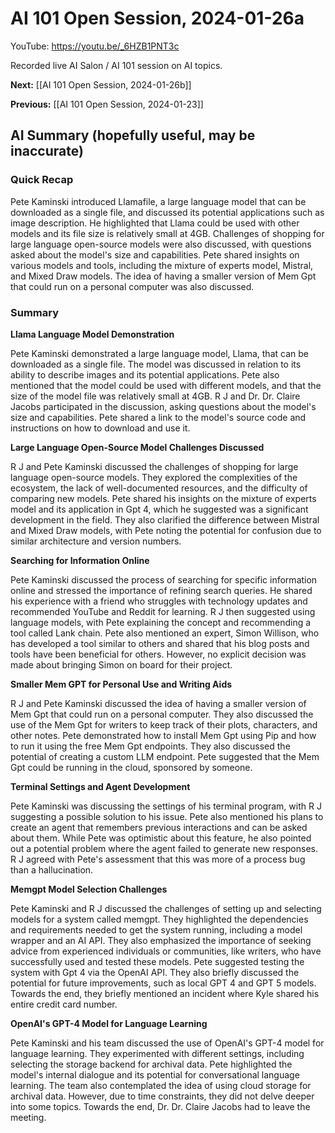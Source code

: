 # AI 101 Open Session, 2024-01-26a

YouTube: <https://youtu.be/_6HZB1PNT3c>

Recorded live AI Salon / AI 101 session on AI topics.

**Next:** [[AI 101 Open Session, 2024-01-26b]]

**Previous:** [[AI 101 Open Session, 2024-01-23]]

## AI Summary (hopefully useful, may be inaccurate)

### Quick Recap

Pete Kaminski introduced Llamafile, a large language model that can be downloaded as a single file, and discussed its potential applications such as image description. He highlighted that Llama could be used with other models and its file size is relatively small at 4GB. Challenges of shopping for large language open-source models were also discussed, with questions asked about the model's size and capabilities. Pete shared insights on various models and tools, including the mixture of experts model, Mistral, and Mixed Draw models. The idea of having a smaller version of Mem Gpt that could run on a personal computer was also discussed.
### Summary

**Llama Language Model Demonstration**

Pete Kaminski demonstrated a large language model, Llama, that can be downloaded as a single file. The model was discussed in relation to its ability to describe images and its potential applications. Pete also mentioned that the model could be used with different models, and that the size of the model file was relatively small at 4GB. R J and Dr. Dr. Claire Jacobs participated in the discussion, asking questions about the model's size and capabilities. Pete shared a link to the model's source code and instructions on how to download and use it.

**Large Language Open-Source Model Challenges Discussed**

R J and Pete Kaminski discussed the challenges of shopping for large language open-source models. They explored the complexities of the ecosystem, the lack of well-documented resources, and the difficulty of comparing new models. Pete shared his insights on the mixture of experts model and its application in Gpt 4, which he suggested was a significant development in the field. They also clarified the difference between Mistral and Mixed Draw models, with Pete noting the potential for confusion due to similar architecture and version numbers.

**Searching for Information Online**

Pete Kaminski discussed the process of searching for specific information online and stressed the importance of refining search queries. He shared his experience with a friend who struggles with technology updates and recommended YouTube and Reddit for learning. R J then suggested using language models, with Pete explaining the concept and recommending a tool called Lank chain. Pete also mentioned an expert, Simon Willison, who has developed a tool similar to others and shared that his blog posts and tools have been beneficial for others. However, no explicit decision was made about bringing Simon on board for their project.

**Smaller Mem GPT for Personal Use and Writing Aids**

R J and Pete Kaminski discussed the idea of having a smaller version of Mem Gpt that could run on a personal computer. They also discussed the use of the Mem Gpt for writers to keep track of their plots, characters, and other notes. Pete demonstrated how to install Mem Gpt using Pip and how to run it using the free Mem Gpt endpoints. They also discussed the potential of creating a custom LLM endpoint. Pete suggested that the Mem Gpt could be running in the cloud, sponsored by someone.

**Terminal Settings and Agent Development**

Pete Kaminski was discussing the settings of his terminal program, with R J suggesting a possible solution to his issue. Pete also mentioned his plans to create an agent that remembers previous interactions and can be asked about them. While Pete was optimistic about this feature, he also pointed out a potential problem where the agent failed to generate new responses. R J agreed with Pete's assessment that this was more of a process bug than a hallucination.

**Memgpt Model Selection Challenges**

Pete Kaminski and R J discussed the challenges of setting up and selecting models for a system called memgpt. They highlighted the dependencies and requirements needed to get the system running, including a model wrapper and an AI API. They also emphasized the importance of seeking advice from experienced individuals or communities, like writers, who have successfully used and tested these models. Pete suggested testing the system with Gpt 4 via the OpenAI API. They also briefly discussed the potential for future improvements, such as local GPT 4 and GPT 5 models. Towards the end, they briefly mentioned an incident where Kyle shared his entire credit card number.

**OpenAI's GPT-4 Model for Language Learning**

Pete Kaminski and his team discussed the use of OpenAI's GPT-4 model for language learning. They experimented with different settings, including selecting the storage backend for archival data. Pete highlighted the model's internal dialogue and its potential for conversational language learning. The team also contemplated the idea of using cloud storage for archival data. However, due to time constraints, they did not delve deeper into some topics. Towards the end, Dr. Dr. Claire Jacobs had to leave the meeting.